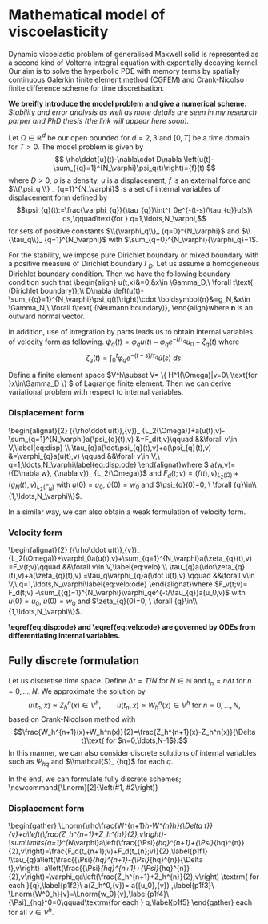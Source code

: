 # Mathematical model of viscoelasticity


Dynamic vicoelastic problem of generalised Maxwell solid is represented as a second kind of Volterra integral equation with expontially decaying kernel. Our aim is to solve the hyperbolic PDE with memory terms by spatially continuous Galerkin finite element method (CGFEM) and Crank-Nicolso finite difference scheme for time discretisation.


**We breifly introduce the model problem and give a numerical scheme.**
*Stability and error analysis as well as more details are seen in my research parper and PhD thesis (the link will appear here soon).*


Let $\Omega\in\mathbb{R}^d$ be our open bounded for $d=2,3$ and $[0,T]$ be a time domain for $T>0$. The model problem is given by
$$ \rho\ddot{u}(t)-\nabla\cdot D\nabla \left(u(t)-\sum_{{q}=1}^{N_\varphi}\psi_q(t)\right)={f}(t) $$ 
where $D>0$, $\rho$ is a density, $u$ is a displacement, $f$ is an external force and $\\{\psi_q \\} _ {q=1}^{N_\varphi}$ is a set of internal variables of displacement form defined by
$$\psi_{q}(t):=\frac{\varphi_{q}}{\tau_{q}}\int^t_0e^{-(t-s)/\tau_{q}}u(s)\ ds,\qquad\text{for } q=1,\ldots,N_\varphi,$$
for sets of positive constants $\\{\varphi_q\\}_ {q=0}^{N_\varphi}$ and $\\{\tau_q\\}_ {q=1}^{N_\varphi}$ with $\sum_{q=0}^{N_\varphi}{\varphi_q\}=1$.


For the stability, we impose pure Dirichlet boundary or mixed boundary with a positive measure of Dirichlet boundary $\Gamma_D$.
Let us assume a homogeneous Dirichlet boundary condition. Then we have the following boundary condition such that
\\begin{align}
u(t,x)&=0,&x\in \Gamma_D,\ \forall t\text{ (Dirichlet boundary)},\\\\
D\nabla \left(u(t)-\sum_{{q}=1}^{N_\varphi}\psi_q(t)\right)\cdot \boldsymbol{n}&=g_N,&x\in \Gamma_N,\ \forall t\text{ (Neumann boundary)},
\\end{align}where $\boldsymbol{n}$ is an outward normal vector.

In addition, use of integration by parts leads us to obtain internal variables of velocity form as following. 
$\psi_{q}(t)=\varphi_{q} u(t)-\varphi_{q}e^{-t/\tau_{q}}u_0-\zeta_{q}(t)$ where
$$ \zeta_{q}(t)=\int^t_0\varphi_{q}e^{-(t-s)/\tau_{q}} \dot u(s)\ ds.$$

Define a finite element space $V^h\subset V= \\{ H^1(\Omega)|v=0\  \text{for }x\in\Gamma_D \\} $ of Lagrange finite element. Then we can derive variational problem with respect to internal variables.
### Displacement form
\\begin{alignat}{2}
({\rho\ddot u(t)},{v})_ {L_2(\Omega)}+a(u(t),v)-\sum_{q=1}^{N_\varphi}a(\psi_{q}(t),v)
&=F_d(t;v)\qquad
&&\forall v\in V,\label{eq:disp}
\\\\
\tau_{q}a(\dot\psi_{q}(t),v)+a(\psi_{q}(t),v)
&=\varphi_{q}a(u(t),v) \qquad
&&\forall v\in V,\ q=1,\ldots,N_\varphi\label{eq:disp:ode} 
\\end{alignat}where $
a(w,v)=({D\nabla w}, {\nabla v})_ {L_2(\Omega)}$ and $F_d(t;v)=({f(t)},{v})_ {L_2(\Omega)}+(g_N(t),v)_ {L_2(\Gamma_N)}$
with $u(0)=u_0,$ $\dot u(0)=w_0$ and $\psi_{q}(0)=0, \ \forall {q}\in\\{1,\ldots,N_\varphi\\}$.

In a similar way, we can also obtain a weak formulation of velocity form.
### Velocity form
\\begin{alignat}{2}
({\rho\ddot u(t)},{v})_ {L_2(\Omega)}+\varphi_0a(u(t),v)+\sum_{q=1}^{N_\varphi}a(\zeta_{q}(t),v)
=F_v(t;v)\qquad
&&\forall v\in V,\label{eq:velo}
\\\\
\tau_{q}a(\dot\zeta_{q}(t),v)+a(\zeta_{q}(t),v)
=\tau_q\varphi_{q}a(\dot u(t),v) \qquad
&&\forall v\in V,\ q=1,\ldots,N_\varphi\label{eq:velo:ode} 
\\end{alignat}where 
$F_v(t;v)= F_d(t;v)
-\sum_{{q}=1}^{N_\varphi}\varphi_qe^{-t/\tau_{q}}a(u_0,v)$
with $u(0)=u_0,$ $\dot u(0)=w_0$ and $\zeta_{q}(0)=0, \ \forall {q}\in\\{1,\ldots,N_\varphi\\}$.


**\eqref{eq:disp:ode} and \eqref{eq:velo:ode} are governed by ODEs from differentiating internal variables.**


## Fully discrete formulation

Let us discretise time space. Define $\Delta t=T/N$ for $N\in\mathbb{N}$ and $t_n=n\Delta t$ for $n=0,\ldots,N$. We approximate the solution by
$$u(t_n,x)\approx Z_h^n(x)\in V^h,\qquad \dot u(t_n,x)\approx W_h^n(x)\in V^h\text{ for $n=0,\ldots,N$},$$based on Crank-Nicolson method with
$$\frac{W_h^{n+1}(x)+W_h^n(x)}{2}=\frac{Z_h^{n+1}(x)-Z_h^n(x)}{\Delta t}\text{ for $n=0,\ldots,N-1$}.$$ In this manner, we can also consider discrete solutions of internal variables such as $\Psi_{hq}$ and $\\mathcal{S}_ {hq}$ for each $q$.


In the end, we can formulate fully discrete schemes;
\\newcommand{\Lnorm}[2]{\left(#1, #2\right)}
### Displacement form
\\begin{gather}
\Lnorm{\rho\frac{W^{n+1}_h-W^{n}_h}{\Delta t}}{v}+a\left(\frac{Z_h^{n+1}+Z_h^{n}}{2},v\right)-\sum\limits_{q=1}^{N_\varphi}a\left(\frac{{\Psi}_{hq}^{n+1}+{\Psi}_{hq}^{n}}{2},v\right)=\frac{F_d(t_{n+1};v)+F_d(t_{n};v)}{2},\label{p1f1} \\\tau_{q}a\left(\frac{{\Psi}_{hq}^{n+1}-{\Psi}_{hq}^{n}}{\Delta t},v\right)+a\left(\frac{{\Psi}_{hq}^{n+1}+{\Psi}_{hq}^{n}}{2},v\right)=\varphi_qa\left(\frac{Z_h^{n+1}+Z_h^{n}}{2},v\right) \textrm{ for each }{q},\label{p1f2}\\
a(Z_h^0,{v})= a({u_0},{v}) ,\label{p1f3}\\
\Lnorm{W^0_h}{v}=\Lnorm{w_0}{v},\label{p1f4}\\
{\Psi}_{hq}^0=0\qquad\textrm{for each } q,\label{p1f5}
\\end{gather}
each for all $v\in V^h$.
